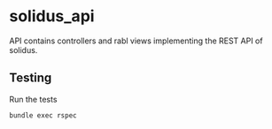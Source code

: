 # solidus\_api

API contains controllers and rabl views implementing the REST API of solidus.

## Testing

Run the tests

    bundle exec rspec
